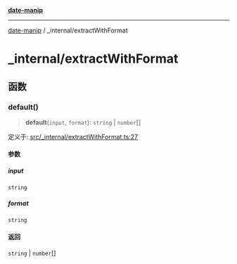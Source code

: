 [**date-manip**](../index.md)

***

[date-manip](../modules.md) / \_internal/extractWithFormat

# \_internal/extractWithFormat

## 函数

### default()

> **default**(`input`, `format`): `string` \| `number`[]

定义于: [src/\_internal/extractWithFormat.ts:27](https://github.com/fengxinming/date-manip/blob/672f1dce8f57973c145b734bdf778535cf1bb983/src/_internal/extractWithFormat.ts#L27)

#### 参数

##### input

`string`

##### format

`string`

#### 返回

`string` \| `number`[]

